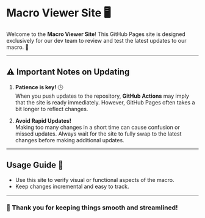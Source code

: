 # Macro Viewer Site 🖥️

Welcome to the **Macro Viewer Site**! This GitHub Pages site is designed exclusively for our dev team to review and test the latest updates to our macro. 🚀

---

## ⚠️ Important Notes on Updating
1. **Patience is key!** 🕒  
   When you push updates to the repository, **GitHub Actions** may imply that the site is ready immediately. However, GitHub Pages often takes a bit longer to reflect changes.  

2. **Avoid Rapid Updates!**  
   Making too many changes in a short time can cause confusion or missed updates. Always wait for the site to fully swap to the latest changes before making additional updates.

---

## Usage Guide 📄
- Use this site to verify visual or functional aspects of the macro.  
- Keep changes incremental and easy to track.

---

### 🌟 Thank you for keeping things smooth and streamlined!  
